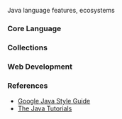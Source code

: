 Java language features, ecosystems

### Core Language 

### Collections

### Web Development

### References
* [Google Java Style Guide](https://google.github.io/styleguide/javaguide.html)
* [The Java Tutorials](http://docs.oracle.com/javase/tutorial/)
